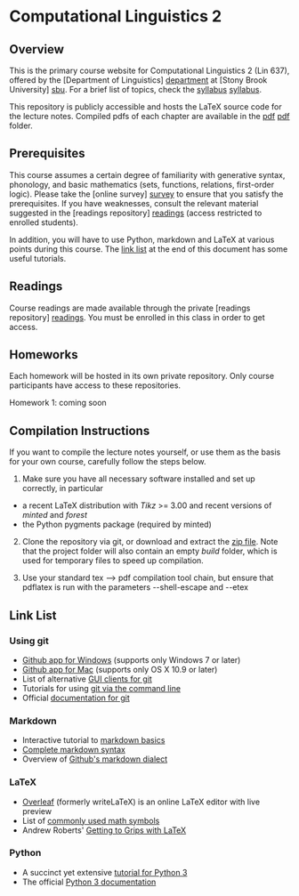 Computational Linguistics 2
===========================


Overview
--------

This is the primary course website for Computational Linguistics 2 (Lin 637), offered by the [Department of Linguistics] [department] at [Stony Brook University] [sbu]. For a brief list of topics, check the [syllabus] [syllabus].

This repository is publicly accessible and hosts the LaTeX source code for the lecture notes. Compiled pdfs of each chapter are available in the [pdf] [pdf] folder.


Prerequisites
-------------

This course assumes a certain degree of familiarity with generative syntax, phonology, and basic mathematics (sets, functions, relations, first-order logic). Please take the [online survey] [survey] to ensure that you satisfy the prerequisites. If you have weaknesses, consult the relevant material suggested in the [readings repository] [readings] (access restricted to enrolled students).

In addition, you will have to use Python, markdown and LaTeX at various points during this course. The [link list](#Link_List) at the end of this document has some useful tutorials.


Readings
--------

Course readings are made available through the private [readings repository] [readings]. You must be enrolled in this class in order to get access.


Homeworks
---------

Each homework will be hosted in its own private repository. Only course participants have access to these repositories.

Homework 1: coming soon


Compilation Instructions
------------------------

If you want to compile the lecture notes yourself, or use them as the basis for your own course, carefully follow the steps below.

1) Make sure you have all necessary software installed and set up correctly, in particular

  - a recent LaTeX distribution with _Tikz_ >= 3.00 and recent versions of _minted_ and _forest_
  - the Python pygments package (required by minted)

2) Clone the repository via git, or download and extract the [zip file](../../archive/master.zip).
 Note that the project folder will also contain an empty _build_ folder, which is used for temporary files to speed up compilation.

3) Use your standard tex --> pdf compilation tool chain, but ensure that pdflatex is run with the parameters --shell-escape and --etex


Link List
---------

### Using git

- [Github app for Windows](http://windows.github.com) (supports only Windows 7 or later)
- [Github app for Mac](htp://mac.github.com) (supports only OS X 10.9 or later)
- List of alternative [GUI clients for git]("http://git-scm.com/downloads/guis")
- Tutorials for using [git via the command line]("https://www.atlassian.com/git/tutorials")
- Official [documentation for git]("http://git-scm.com/doc")

### Markdown

- Interactive tutorial to [markdown basics]("http://markdowntutorial.com/")
- [Complete markdown syntax]("http://daringfireball.net/projects/markdown/syntax")
- Overview of [Github's markdown dialect]("https://help.github.com/categories/writing-on-github/")

### LaTeX

- [Overleaf]("https://www.overleaf.com/") (formerly writeLaTeX) is an online LaTeX editor with live preview
- List of [commonly used math symbols]("http://www.artofproblemsolving.com/Wiki/index.php/LaTeX:Symbols")
- Andrew Roberts' [Getting to Grips with LaTeX]("http://www.andy-roberts.net/writing/latex")

### Python

- A succinct yet extensive [tutorial for Python 3]("http://www.python-course.eu/python3_course.php")
- The official [Python 3 documentation]("https://docs.python.org/3/")

[department]: http://linguistics.stonybrook.edu
[pdf]: ../../tree/master/pdf
[readings]: ../../../readings
[sbu]: http://www.stonybrook.edu
[survey]: https://testmoz.com/432409
[syllabus]: ../../tree/master/pdf/0_syllabus.pdf
